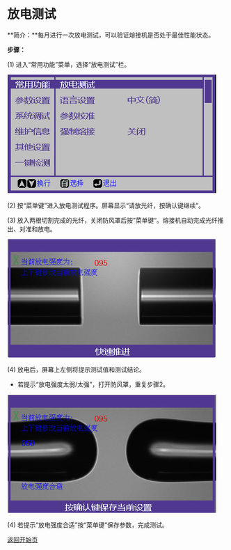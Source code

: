 # 放电测试

**简介：**每月进行一次放电测试，可以验证熔接机是否处于最佳性能状态。

**步骤：** 

\(1\) 进入“常用功能”菜单，选择“放电测试”栏。

![](../.gitbook/assets/1.0.-chang-yong-gong-neng-cai-dan-480.png)

\(2\) 按“菜单键”进入放电测试程序。屏幕显示“请放光纤，按确认键继续”。

\(3\) 放入两根切割完成的光纤，关闭防风罩后按”菜单键“。熔接机自动完成光纤推出、对准和放电。

![](../.gitbook/assets/1.1.-fang-dian-ce-shi-kuai-su-tui-jin-480.png)

\(4\) 放电后，屏幕上左侧将提示测试值和测试结论。‌

* 若提示“放电强度太弱/太强”，打开防风罩，重复步骤2。

![](../.gitbook/assets/1.1.-fang-dian-ce-shi-ce-shi-wan-cheng-480.png)

\(4\) 若提示“放电强度合适”按“菜单键”保存参数，完成测试。



[返回开始页](../)

